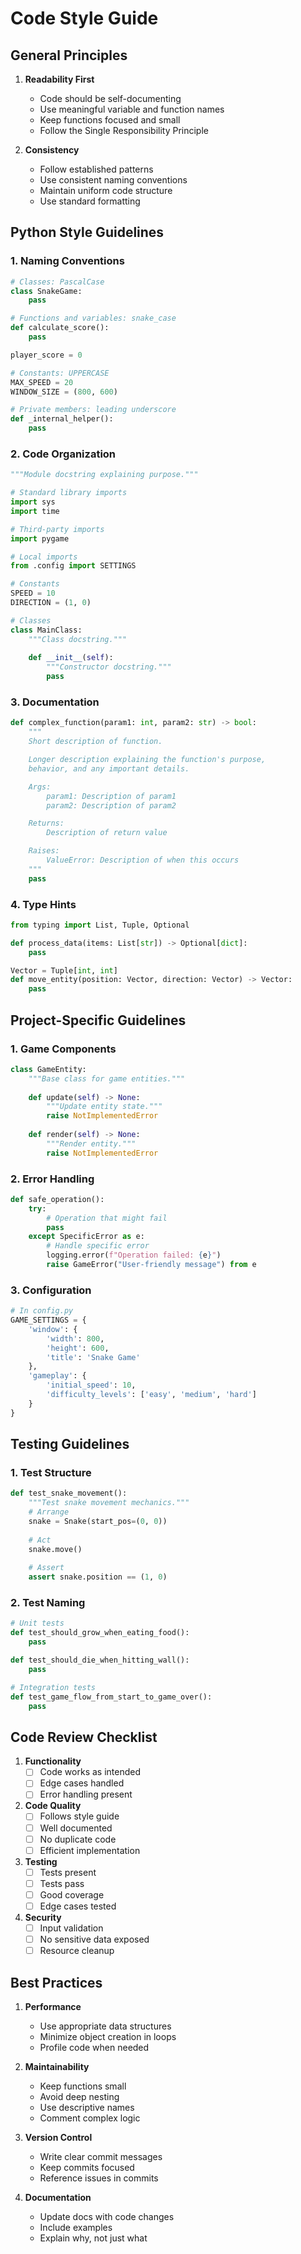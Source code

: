 # Code Style Guide

## General Principles

1. **Readability First**
   - Code should be self-documenting
   - Use meaningful variable and function names
   - Keep functions focused and small
   - Follow the Single Responsibility Principle

2. **Consistency**
   - Follow established patterns
   - Use consistent naming conventions
   - Maintain uniform code structure
   - Use standard formatting

## Python Style Guidelines

### 1. Naming Conventions

```python
# Classes: PascalCase
class SnakeGame:
    pass

# Functions and variables: snake_case
def calculate_score():
    pass

player_score = 0

# Constants: UPPERCASE
MAX_SPEED = 20
WINDOW_SIZE = (800, 600)

# Private members: leading underscore
def _internal_helper():
    pass
```

### 2. Code Organization

```python
"""Module docstring explaining purpose."""

# Standard library imports
import sys
import time

# Third-party imports
import pygame

# Local imports
from .config import SETTINGS

# Constants
SPEED = 10
DIRECTION = (1, 0)

# Classes
class MainClass:
    """Class docstring."""
    
    def __init__(self):
        """Constructor docstring."""
        pass
```

### 3. Documentation

```python
def complex_function(param1: int, param2: str) -> bool:
    """
    Short description of function.

    Longer description explaining the function's purpose,
    behavior, and any important details.

    Args:
        param1: Description of param1
        param2: Description of param2

    Returns:
        Description of return value

    Raises:
        ValueError: Description of when this occurs
    """
    pass
```

### 4. Type Hints

```python
from typing import List, Tuple, Optional

def process_data(items: List[str]) -> Optional[dict]:
    pass

Vector = Tuple[int, int]
def move_entity(position: Vector, direction: Vector) -> Vector:
    pass
```

## Project-Specific Guidelines

### 1. Game Components

```python
class GameEntity:
    """Base class for game entities."""
    
    def update(self) -> None:
        """Update entity state."""
        raise NotImplementedError
    
    def render(self) -> None:
        """Render entity."""
        raise NotImplementedError
```

### 2. Error Handling

```python
def safe_operation():
    try:
        # Operation that might fail
        pass
    except SpecificError as e:
        # Handle specific error
        logging.error(f"Operation failed: {e}")
        raise GameError("User-friendly message") from e
```

### 3. Configuration

```python
# In config.py
GAME_SETTINGS = {
    'window': {
        'width': 800,
        'height': 600,
        'title': 'Snake Game'
    },
    'gameplay': {
        'initial_speed': 10,
        'difficulty_levels': ['easy', 'medium', 'hard']
    }
}
```

## Testing Guidelines

### 1. Test Structure

```python
def test_snake_movement():
    """Test snake movement mechanics."""
    # Arrange
    snake = Snake(start_pos=(0, 0))
    
    # Act
    snake.move()
    
    # Assert
    assert snake.position == (1, 0)
```

### 2. Test Naming

```python
# Unit tests
def test_should_grow_when_eating_food():
    pass

def test_should_die_when_hitting_wall():
    pass

# Integration tests
def test_game_flow_from_start_to_game_over():
    pass
```

## Code Review Checklist

1. **Functionality**
   - [ ] Code works as intended
   - [ ] Edge cases handled
   - [ ] Error handling present

2. **Code Quality**
   - [ ] Follows style guide
   - [ ] Well documented
   - [ ] No duplicate code
   - [ ] Efficient implementation

3. **Testing**
   - [ ] Tests present
   - [ ] Tests pass
   - [ ] Good coverage
   - [ ] Edge cases tested

4. **Security**
   - [ ] Input validation
   - [ ] No sensitive data exposed
   - [ ] Resource cleanup

## Best Practices

1. **Performance**
   - Use appropriate data structures
   - Minimize object creation in loops
   - Profile code when needed

2. **Maintainability**
   - Keep functions small
   - Avoid deep nesting
   - Use descriptive names
   - Comment complex logic

3. **Version Control**
   - Write clear commit messages
   - Keep commits focused
   - Reference issues in commits

4. **Documentation**
   - Update docs with code changes
   - Include examples
   - Explain why, not just what
